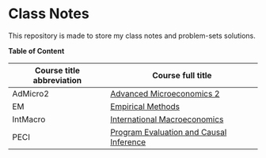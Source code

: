 # Class Notes

This repository is made to store my class notes and problem-sets solutions.

**Table of Content**

| Course title abbreviation | Course full title                                         |
| ------------------------- | --------------------------------------------------------- |
| AdMicro2                  | [Advanced Microeconomics 2](AdMicro2/README.md)           |
| EM                        | [Empirical Methods](EM/README.md)                         |
| IntMacro                  | [International Macroeconomics](IntMacro/README.md)        |
| PECI                      | [Program Evaluation and Causal Inference](PECI/README.md) |





